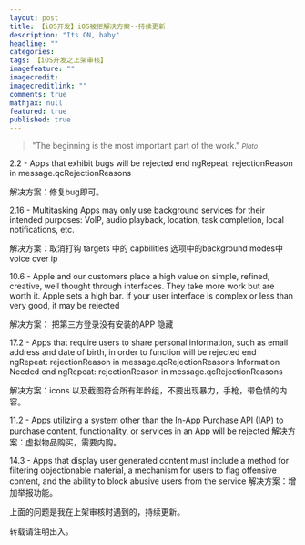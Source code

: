 ```yaml
---
layout: post
title: 【iOS开发】iOS被拒解决方案--持续更新
description: "Its ON, baby"
headline: ""
categories: 
tags: 【iOS开发之上架审核】
imagefeature: ""
imagecredit: 
imagecreditlink: ""
comments: true
mathjax: null
featured: true
published: true
---
```


>&quot;The beginning is the most important part of the work.&quot;
><small><cite title="Plato">Plato</cite></small>

2.2 - Apps that exhibit bugs will be rejected
end ngRepeat: rejectionReason in message.qcRejectionReasons

解决方案：修复bug即可。

2.16 - Multitasking Apps may only use background services for their intended purposes: VoIP, audio playback, location, task completion, local notifications, etc.

解决方案：取消打钩   targets 中的 capbilities 选项中的background modes中voice  over  ip  

10.6 - Apple and our customers place a high value on simple, refined, creative, well thought through interfaces. They take more work but are worth it. Apple sets a high bar. If your user interface is complex or less than very good, it may be rejected

解决方案： 把第三方登录没有安装的APP 隐藏 

17.2 - Apps that require users to share personal information, such as email address and date of birth, in order to function will be rejected
end ngRepeat: rejectionReason in message.qcRejectionReasons
Information Needed
end ngRepeat: rejectionReason in message.qcRejectionReasons

解决方案：icons 以及截图符合所有年龄组，不要出现暴力，手枪，带色情的内容。

11.2 - Apps utilizing a system other than the In-App Purchase API (IAP) to purchase content, functionality, or services in an App will be rejected
解决方案：虚拟物品购买，需要内购。

14.3 - Apps that display user generated content must include a method for filtering objectionable material, a mechanism for users to flag offensive content, and the ability to block abusive users from the service
解决方案：增加举报功能。


上面的问题是我在上架审核时遇到的，持续更新。

转载请注明出入。


